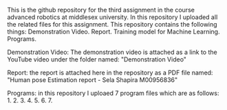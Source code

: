 This is the github repository for the third assignment in the course advanced robotics at middlesex university.
In this repository I uploaded all the related files for this assignment.
This repository contains the following things: Demonstration Video.
                                               Report.
                                               Training model for Machine Learning.
                                               Programs.

Demonstration Video:
The demonstration video is attached as a link to the YouTube video under the folder named: "Demonstration Video"

Report:
the report is attached here in the repository as a PDF file named: "Human pose Estimation report - Sela Shapira M00956836"

Programs:
in this repository I uploaed 7 program files which are as follows:
1. 
2.
3.
4.
5.
6.
7.
